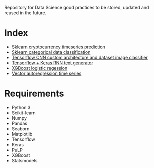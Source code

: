 Repository for Data Science good practices to be stored, updated and reused in the future.

# Index

- [Sklearn cryptocurrency timeseries prediction](https://github.com/dokturdro/ML_practices/blob/master/crypto_pred_pract.ipynb)
- [Sklearn categorical data classification](https://github.com/dokturdro/ML_practices/blob/master/svm_pract.ipynb)
- [Tensorflow CNN custom architecture and dataset image classifier](https://github.com/dokturdro/ML_practices/blob/master/cnn_tensorflow.py)
- [Tensorflow + Keras RNN text generator](https://github.com/dokturdro/ML_practices/blob/master/rnn_keras_textgen.py)
- [XGBoost logistic regession](https://github.com/dokturdro/Data_Science/blob/master/xgb_doctorvisits.py)
- [Vector autoregression time series](https://github.com/dokturdro/Data_Science/blob/master/var_hotels.ipynb)

# Requirements

- Python 3
- Scikit-learn
- Numpy
- Pandas
- Seaborn
- Matplotlib
- Tensorflow
- Keras
- PuLP
- XGBoost
- Statsmodels

